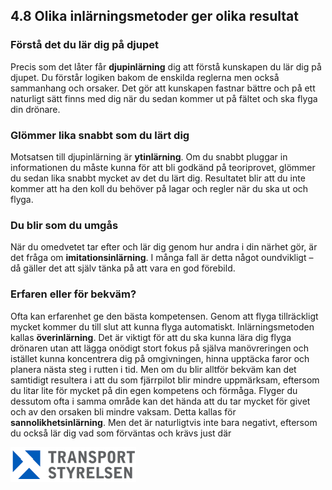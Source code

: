 ## 4.8 Olika inlärningsmetoder ger olika resultat

### Förstå det du lär dig på djupet

Precis som det låter får **djupinlärning** dig att förstå kunskapen du lär dig på djupet. Du förstår logiken bakom de enskilda reglerna men också sammanhang och orsaker. Det gör att kunskapen fastnar bättre och på ett naturligt sätt finns med dig när du sedan kommer ut på fältet och ska flyga din drönare.

### Glömmer lika snabbt som du lärt dig

Motsatsen till djupinlärning är **ytinlärning**. Om du snabbt pluggar in informationen du måste kunna för att bli godkänd på teoriprovet, glömmer du sedan lika snabbt mycket av det du lärt dig. Resultatet blir att du inte kommer att ha den koll du behöver på lagar och regler när du ska ut och flyga.

### Du blir som du umgås

När du omedvetet tar efter och lär dig genom hur andra i din närhet gör, är det fråga om **imitationsinlärning**. I många fall är detta något oundvikligt – då gäller det att själv tänka på att vara en god förebild.

### Erfaren eller för bekväm?

Ofta kan erfarenhet ge den bästa kompetensen. Genom att flyga tillräckligt mycket kommer du till slut att kunna flyga automatiskt. Inlärningsmetoden kallas **överinlärning**. Det är viktigt för att du ska kunna lära dig flyga drönaren utan att lägga onödigt stort fokus på själva manövreringen och istället kunna koncentrera dig på omgivningen, hinna upptäcka faror och planera nästa steg i rutten i tid.
Men om du blir alltför bekväm kan det samtidigt resultera i att du som fjärrpilot blir mindre uppmärksam, eftersom du litar lite för mycket på din egen kompetens och förmåga. Flyger du dessutom ofta i samma område kan det hända att du tar mycket för givet och av den orsaken bli mindre vaksam. Detta kallas för **sannolikhetsinlärning**. Men det är naturligtvis inte bara negativt, eftersom du också lär dig vad som förväntas och krävs just där

![Transport Styrelsen](./images/Logga.png)
